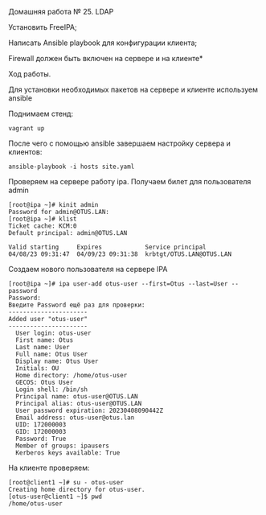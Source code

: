Домашняя работа № 25. LDAP

Установить FreeIPA;

Написать Ansible playbook для конфигурации клиента;

Firewall должен быть включен на сервере и на клиенте*

Ход работы.

Для установки необходимых пакетов на сервере и клиенте используем ansible

Поднимаем стенд:
```
vagrant up
```
После чего с помощью ansible завершаем настройку сервера и клиентов:
```
ansible-playbook -i hosts site.yaml
```
Проверяем на сервере работу ipa. Получаем билет для пользователя admin
```
[root@ipa ~]# kinit admin
Password for admin@OTUS.LAN:
[root@ipa ~]# klist
Ticket cache: KCM:0
Default principal: admin@OTUS.LAN

Valid starting     Expires            Service principal
04/08/23 09:31:47  04/09/23 09:31:38  krbtgt/OTUS.LAN@OTUS.LAN
```
Создаем нового пользователя на сервере IPA
```
[root@ipa ~]# ipa user-add otus-user --first=Otus --last=User --password
Password:
Введите Password ещё раз для проверки:
----------------------
Added user "otus-user"
----------------------
  User login: otus-user
  First name: Otus
  Last name: User
  Full name: Otus User
  Display name: Otus User
  Initials: OU
  Home directory: /home/otus-user
  GECOS: Otus User
  Login shell: /bin/sh
  Principal name: otus-user@OTUS.LAN
  Principal alias: otus-user@OTUS.LAN
  User password expiration: 20230408090442Z
  Email address: otus-user@otus.lan
  UID: 172000003
  GID: 172000003
  Password: True
  Member of groups: ipausers
  Kerberos keys available: True
```
На клиенте проверяем:
```
[root@client1 ~]# su - otus-user
Creating home directory for otus-user.
[otus-user@client1 ~]$ pwd
/home/otus-user

```
